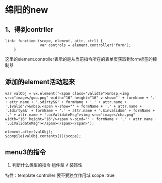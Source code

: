 ﻿# 绵阳的new

## 1、得到contrller
    link: function (scope, element, attr, ctrl) {
    				var controls = element.controller('form');
    	}
这里的element.controller表示的是从当前指令所在的表单页获取到form标签的控制器

## 添加的element活动起来
    var valObj = vx.element('<span class="validte">&nbsp;<img src="images/gou.png" width="16" height="16" v-show="' + formName + '.' + attr.name + '.$dirty&&' + formName + '.' + attr.name + '.$valid"/>&nbsp;<span v-show="' + formName + '.' + attr.name + '.$dirty&&' + formName + '.' + attr.name + '.$invalid&&' + formName + '.' + attr.name + '.uiValidateMsg"><img src="images/cha.png" width="16" height="16"/><span v-bind="' + formName + '.' + attr.name + '.uiValidateMsg"></span></span></span>');
    
	element.after(valObj);
	$compile(valObj.contents())(scope);

## menu3的指令
1. 判断什么类型的指令
组件型  √ 
装饰性

特性：template controller 
要不要独立作用域
scope :true